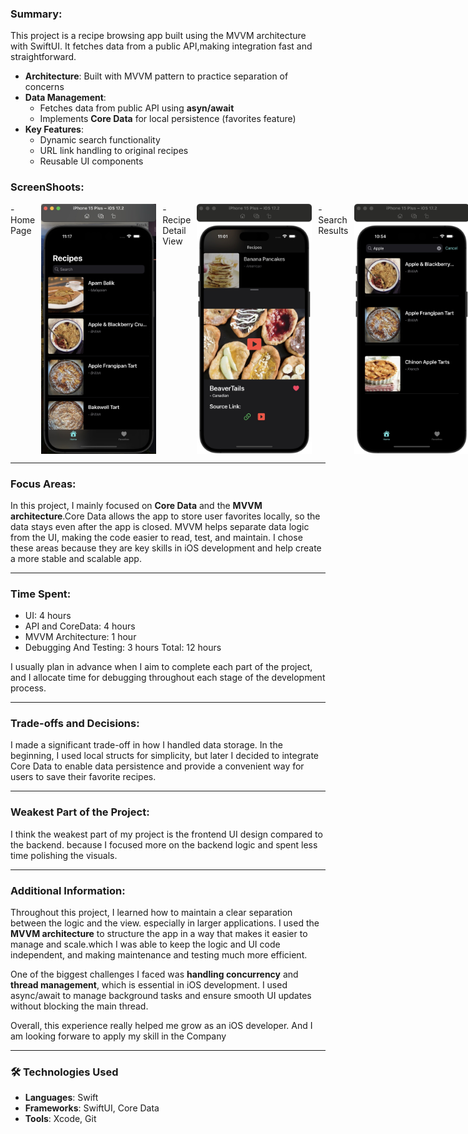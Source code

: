 ### Summary:

This project is a recipe browsing app built using the MVVM architecture with SwiftUI. It fetches data from a public
API,making integration fast and straightforward.


- **Architecture**: Built with MVVM pattern to practice separation of concerns
- **Data Management**: 
  - Fetches data from public API using **asyn/await**
  - Implements **Core Data** for local persistence (favorites feature)
- **Key Features**:
  - Dynamic search functionality
  - URL link handling to original recipes
  - Reusable UI components

### ScreenShoots:
<div style="display: flex; gap: 10px;">
  - Home Page  
  <img src="Screenshots/homePage.jpg" width="200" height="400"/>
  - Recipe Detail View  
  <img src="Screenshots/DetailView.jpg" width="200" height="400"/>
  - Search Results  
  <img src="Screenshots/SearchResult.jpg" width="200" height="400"/>
  - Favorites Page    
  <img src="Screenshots/FavoritesPage.jpg" width="200" height="400"/>
</div>

---
    
### Focus Areas: 

In this project, I mainly focused on **Core Data** and the **MVVM architecture**.Core Data allows the app to store user
favorites locally, so the data stays even after the app is closed. MVVM helps separate data logic from the UI, making the
code easier to read, test, and maintain. I chose these areas because they are key skills in iOS development and help create
a more stable and scalable app.

---
    

### Time Spent:

- UI: 4 hours
- API and CoreData: 4 hours
- MVVM Architecture: 1 hour
- Debugging And Testing: 3 hours
Total: 12 hours

I usually plan in advance when I aim to complete each part of the project, and I allocate time for debugging throughout
each stage of the development process.

---

### Trade-offs and Decisions: 

I made a significant trade-off in how I handled data storage. In the beginning, I used local structs for simplicity, but
later I decided to integrate Core Data to enable data persistence and provide a convenient way for users to save their
favorite recipes.

---

### Weakest Part of the Project: 


I think the weakest part of my project is the frontend UI design compared to the backend. because I focused more on the
backend logic and spent less time polishing the visuals. 

---

### Additional Information: 
    
Throughout this project, I learned how to maintain a clear separation between the logic and the view. especially in larger
applications. I used the **MVVM architecture** to structure the app in a way that makes it easier to manage and scale.which
I was able to keep the logic and UI code independent, and making maintenance and testing much more efficient.
  
One of the biggest challenges I faced was **handling concurrency** and **thread management**, which is essential in iOS
development.  I used async/await to manage background tasks and ensure smooth UI updates without blocking the main thread.
 
Overall, this experience really helped me grow as an iOS developer. And I am looking forware to apply my skill in the Company

---


### 🛠️ Technologies Used  
- **Languages**: Swift  
- **Frameworks**: SwiftUI, Core Data  
- **Tools**: Xcode, Git  
